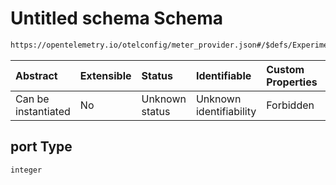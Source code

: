 # Untitled schema Schema

```txt
https://opentelemetry.io/otelconfig/meter_provider.json#/$defs/ExperimentalPrometheusMetricExporter/properties/port
```



| Abstract            | Extensible | Status         | Identifiable            | Custom Properties | Additional Properties | Access Restrictions | Defined In                                                                     |
| :------------------ | :--------- | :------------- | :---------------------- | :---------------- | :-------------------- | :------------------ | :----------------------------------------------------------------------------- |
| Can be instantiated | No         | Unknown status | Unknown identifiability | Forbidden         | Allowed               | none                | [meter\_provider.json\*](../schema/meter_provider.json "open original schema") |

## port Type

`integer`
